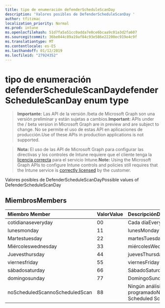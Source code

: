 ```yaml
---
title: tipo de enumeración defenderScheduleScanDay
description: 'Valores posibles de DefenderScheduleScanDay '
author: tfitzmac
localization_priority: Normal
ms.prod: intune
ms.openlocfilehash: 51d7fa5a51cc0adda7e0ce6bcaa9c01a3d2fa607
ms.sourcegitcommit: 36be044c89a19af84c93e586e22200ec919e4c9f
ms.translationtype: MT
ms.contentlocale: es-ES
ms.lasthandoff: 01/12/2019
ms.locfileid: "27924352"
---
```

# <a name="defenderschedulescanday-enum-type"></a><span data-ttu-id="c3aa2-103">tipo de enumeración defenderScheduleScanDay</span><span class="sxs-lookup"><span data-stu-id="c3aa2-103">defenderScheduleScanDay enum type</span></span>

> <span data-ttu-id="c3aa2-104">**Importante:** Las API de la versión /beta de Microsoft Graph son una versión preliminar y están sujetas a cambios.</span><span class="sxs-lookup"><span data-stu-id="c3aa2-104">**Important:** APIs under the / beta version in Microsoft Graph are in preview and are subject to change.</span></span> <span data-ttu-id="c3aa2-105">No se permite el uso de estas API en aplicaciones de producción.</span><span class="sxs-lookup"><span data-stu-id="c3aa2-105">Use of these APIs in production applications is not supported.</span></span>

> <span data-ttu-id="c3aa2-106">**Nota:** El uso de las API de Microsoft Graph para configurar las directivas y los controles de Intune requiere que el cliente tenga la [licencia correcta](https://go.microsoft.com/fwlink/?linkid=839381) para el servicio Intune.</span><span class="sxs-lookup"><span data-stu-id="c3aa2-106">**Note:** Using the Microsoft Graph APIs to configure Intune controls and policies still requires that the Intune service is [correctly licensed](https://go.microsoft.com/fwlink/?linkid=839381) by the customer.</span></span>

<span data-ttu-id="c3aa2-107">Valores posibles de DefenderScheduleScanDay</span><span class="sxs-lookup"><span data-stu-id="c3aa2-107">Possible values of DefenderScheduleScanDay</span></span> 
## <a name="members"></a><span data-ttu-id="c3aa2-108">Miembros</span><span class="sxs-lookup"><span data-stu-id="c3aa2-108">Members</span></span>
|<span data-ttu-id="c3aa2-109">Miembro	</span><span class="sxs-lookup"><span data-stu-id="c3aa2-109">Member</span></span>|<span data-ttu-id="c3aa2-110">Valor</span><span class="sxs-lookup"><span data-stu-id="c3aa2-110">Value</span></span>|<span data-ttu-id="c3aa2-111">Descripción</span><span class="sxs-lookup"><span data-stu-id="c3aa2-111">Description</span></span>|
|:---|:---|:---|
|<span data-ttu-id="c3aa2-112">cotidianas</span><span class="sxs-lookup"><span data-stu-id="c3aa2-112">everyday</span></span>|<span data-ttu-id="c3aa2-113">0</span><span class="sxs-lookup"><span data-stu-id="c3aa2-113">0</span></span>|<span data-ttu-id="c3aa2-114">Cada día</span><span class="sxs-lookup"><span data-stu-id="c3aa2-114">Everyday</span></span>|
|<span data-ttu-id="c3aa2-115">lunes</span><span class="sxs-lookup"><span data-stu-id="c3aa2-115">monday</span></span>|<span data-ttu-id="c3aa2-116">1</span><span class="sxs-lookup"><span data-stu-id="c3aa2-116">1</span></span>|<span data-ttu-id="c3aa2-117">lunes</span><span class="sxs-lookup"><span data-stu-id="c3aa2-117">Monday</span></span>|
|<span data-ttu-id="c3aa2-118">Martes</span><span class="sxs-lookup"><span data-stu-id="c3aa2-118">tuesday</span></span>|<span data-ttu-id="c3aa2-119">2</span><span class="sxs-lookup"><span data-stu-id="c3aa2-119">2</span></span>|<span data-ttu-id="c3aa2-120">martes</span><span class="sxs-lookup"><span data-stu-id="c3aa2-120">Tuesday</span></span>|
|<span data-ttu-id="c3aa2-121">Miércoles</span><span class="sxs-lookup"><span data-stu-id="c3aa2-121">wednesday</span></span>|<span data-ttu-id="c3aa2-122">3</span><span class="sxs-lookup"><span data-stu-id="c3aa2-122">3</span></span>|<span data-ttu-id="c3aa2-123">miércoles</span><span class="sxs-lookup"><span data-stu-id="c3aa2-123">Wednesday</span></span>|
|<span data-ttu-id="c3aa2-124">Jueves</span><span class="sxs-lookup"><span data-stu-id="c3aa2-124">thursday</span></span>|<span data-ttu-id="c3aa2-125">4</span><span class="sxs-lookup"><span data-stu-id="c3aa2-125">4</span></span>|<span data-ttu-id="c3aa2-126">jueves</span><span class="sxs-lookup"><span data-stu-id="c3aa2-126">Thursday</span></span>|
|<span data-ttu-id="c3aa2-127">viernes</span><span class="sxs-lookup"><span data-stu-id="c3aa2-127">friday</span></span>|<span data-ttu-id="c3aa2-128">5</span><span class="sxs-lookup"><span data-stu-id="c3aa2-128">5</span></span>|<span data-ttu-id="c3aa2-129">viernes</span><span class="sxs-lookup"><span data-stu-id="c3aa2-129">Friday</span></span>|
|<span data-ttu-id="c3aa2-130">sábado</span><span class="sxs-lookup"><span data-stu-id="c3aa2-130">saturday</span></span>|<span data-ttu-id="c3aa2-131">6</span><span class="sxs-lookup"><span data-stu-id="c3aa2-131">6</span></span>|<span data-ttu-id="c3aa2-132">Sábado</span><span class="sxs-lookup"><span data-stu-id="c3aa2-132">Saturday</span></span>|
|<span data-ttu-id="c3aa2-133">domingo</span><span class="sxs-lookup"><span data-stu-id="c3aa2-133">sunday</span></span>|<span data-ttu-id="c3aa2-134">7</span><span class="sxs-lookup"><span data-stu-id="c3aa2-134">7</span></span>|<span data-ttu-id="c3aa2-135">Domingo</span><span class="sxs-lookup"><span data-stu-id="c3aa2-135">Sunday</span></span>|
|<span data-ttu-id="c3aa2-136">noScheduledScan</span><span class="sxs-lookup"><span data-stu-id="c3aa2-136">noScheduledScan</span></span>|<span data-ttu-id="c3aa2-137">8</span><span class="sxs-lookup"><span data-stu-id="c3aa2-137">8</span></span>|<span data-ttu-id="c3aa2-138">Ningún análisis programado</span><span class="sxs-lookup"><span data-stu-id="c3aa2-138">No Scheduled Scan</span></span>|





